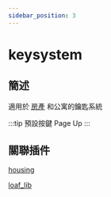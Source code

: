 ```yaml
---
sidebar_position: 3
---
```


# keysystem

## 簡述

適用於 [房產](./housing) 和公寓的鑰匙系統

:::tip 預設按鍵
Page Up
:::

## 關聯插件

[housing](./housing)

[loaf_lib](../../../lib/loaf)